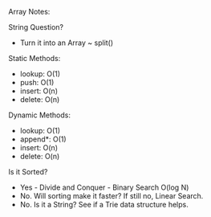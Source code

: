 Array Notes:

String Question?
- Turn it into an Array ~ split()

Static Methods:
- lookup: O(1)
- push: O(1)
- insert: O(n)
- delete: O(n)

Dynamic Methods:
- lookup: O(1)
- append*: O(1)
- insert: O(n)
- delete: O(n)

Is it Sorted?
- Yes - Divide and Conquer - Binary Search O(log N)
- No. Will sorting make it faster? If still no, Linear Search.
- No. Is it a String? See if a Trie data structure helps.

